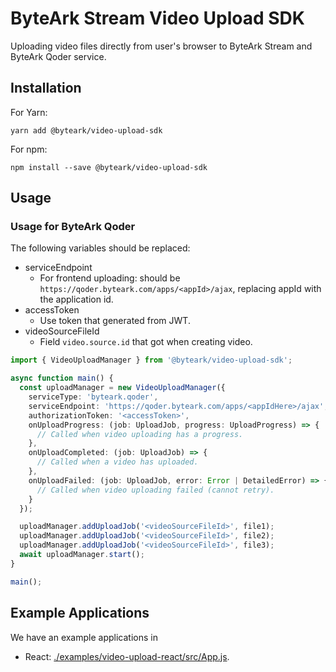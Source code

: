 # ByteArk Stream Video Upload SDK

Uploading video files directly from user's browser to ByteArk Stream
and ByteArk Qoder service.

## Installation

For Yarn:

```
yarn add @byteark/video-upload-sdk
```

For npm:

```
npm install --save @byteark/video-upload-sdk
```

## Usage

### Usage for ByteArk Qoder

The following variables should be replaced:

* serviceEndpoint
  * For frontend uploading: should be `https://qoder.byteark.com/apps/<appId>/ajax`,
    replacing appId with the application id.
* accessToken
  * Use token that generated from JWT.
* videoSourceFileId
  * Field `video.source.id` that got when creating video.

```ts
import { VideoUploadManager } from '@byteark/video-upload-sdk';

async function main() {
  const uploadManager = new VideoUploadManager({
    serviceType: 'byteark.qoder',
    serviceEndpoint: 'https://qoder.byteark.com/apps/<appIdHere>/ajax',
    authorizationToken: '<accessToken>',
    onUploadProgress: (job: UploadJob, progress: UploadProgress) => {
      // Called when video uploading has a progress.
    },
    onUploadCompleted: (job: UploadJob) => {
      // Called when a video has uploaded.
    },
    onUploadFailed: (job: UploadJob, error: Error | DetailedError) => {
      // Called when video uploading failed (cannot retry).
    }
  });

  uploadManager.addUploadJob('<videoSourceFileId>', file1);
  uploadManager.addUploadJob('<videoSourceFileId>', file2);
  uploadManager.addUploadJob('<videoSourceFileId>', file3);
  await uploadManager.start();
}

main();
```

## Example Applications

We have an example applications in

* React: [./examples/video-upload-react/src/App.js](/examples/video-upload-react).
